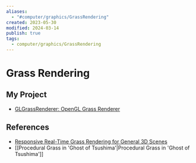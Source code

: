 ```yaml
---
aliases:
  - "#computer/graphics/GrassRendering"
created: 2023-05-30
modified: 2024-03-14
publish: true
tags:
  - computer/graphics/GrassRendering
---
```


# Grass Rendering
## My Project
- [GLGrassRenderer: OpenGL Grass Renderer](https://github.com/LesleyLai/GLGrassRenderer)
## References
- [Responsive Real-Time Grass Rendering for General 3D Scenes](https://www.cg.tuwien.ac.at/research/publications/2017/JAHRMANN-2017-RRTG/JAHRMANN-2017-RRTG-draft.pdf)
- [[Procedural Grass in 'Ghost of Tsushima'|Procedural Grass in 'Ghost of Tsushima']]